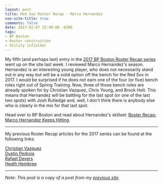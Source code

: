 ```yaml
---
layout: post
title: Red Sox Roster Recap - Marco Hernandez
use-site-title: true
comments: false
date: 2017-02-07 23:40:00 -0300
tags:
- BP Boston
- Roster construction
- Utility infielder
---
```


My fifth (and perhaps last) entry in the <a href = "http://boston.locals.baseballprospectus.com/2017-red-sox-roster-recap-series/" target = "_blank"> 2017 BP Boston Roster Recap series</a> went up on the site last week. I reviewed Marco 
Hernandez's season. Hernandez is an interesting young player, who does not necessarily stand out in any way but will be a 
solid option off the bench for the Red Sox in 2017. I would be surprised if he does not earn one of the four (or five) bench 
roles right out of Spring Training. Now, three of those bench roles are already spoken for by Christian Vazquez, Chris Young, 
and Brock Holt. This means that Hernandez will be battling for the last spot (or one of the last two spots) with Josh Rutledge 
and, well, I don't think there is anybody else who is clearly in the mix for that last spot.

Head over to BP Boston and read about Hernandez's skillset: <a href = "http://boston.locals.baseballprospectus.com/2017/01/31/roster-recap-marco-hernandez-keeps-hitting/" target = "_blank"> Roster Recap: Marco Hernandez Keeps Hitting</a>.

---

My previous Roster Recap articles for the 2017 series can be found at the following links:

<a href = "https://christopherteeter.wordpress.com/2016/12/22/red-sox-roster-recap-bp-boston-christian-vazquez/" target = "_blank"> Christian Vazquez</a><br>
<a href = "https://christopherteeter.wordpress.com/2017/01/02/red-sox-roster-recap-bp-boston-dustin-pedroia/" target = "_blank"> Dustin Pedroia</a><br>
<a href = "https://christopherteeter.wordpress.com/2017/01/16/red-sox-roster-recap-bp-boston-rafael-devers/" target = "_blank"> Rafael Devers</a><br>
<a href = "https://christopherteeter.wordpress.com/2017/01/27/red-sox-roster-recap-bp-boston-heath-hembree/" target = "_blank"> Heath Hembree</a>

***

*Note: This post is a copy of a post from my <a href = "https://christopherteeter.wordpress.com/" target = "_blank"> previous site</a>.*